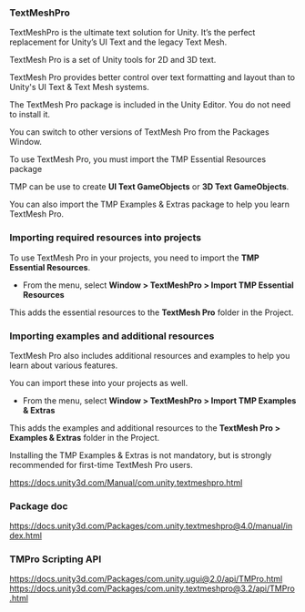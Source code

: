 ### TextMeshPro

TextMeshPro is the ultimate text solution for Unity. It’s the perfect replacement for Unity’s UI Text and the legacy Text Mesh.

TextMesh Pro is a set of Unity tools for 2D and 3D text.

TextMesh Pro provides better control over text formatting and layout than to Unity's UI Text & Text Mesh systems.


The TextMesh Pro package is included in the Unity Editor. You do not need to install it.


You can switch to other versions of TextMesh Pro from the Packages Window.

To use TextMesh Pro, you must import the TMP Essential Resources package

TMP can be use to create  **UI Text GameObjects** or **3D Text GameObjects**.

You can also import the TMP Examples & Extras package to help you learn TextMesh Pro.

### Importing required resources into projects

To use TextMesh Pro in your projects, you need to import the **TMP Essential Resources**.

-   From the menu, select **Window > TextMeshPro > Import TMP Essential Resources**

This adds the essential resources to the **TextMesh Pro** folder in the Project.

### Importing examples and additional resources

TextMesh Pro also includes additional resources and examples to help you learn about various features.

You can import these into your projects as well.

-   From the menu, select **Window > TextMeshPro > Import TMP Examples & Extras**

This adds the examples and additional resources to the **TextMesh Pro > Examples & Extras** folder in the Project.

Installing the TMP Examples & Extras is not mandatory, but is strongly recommended for first-time TextMesh Pro users.

https://docs.unity3d.com/Manual/com.unity.textmeshpro.html

### Package doc
https://docs.unity3d.com/Packages/com.unity.textmeshpro@4.0/manual/index.html

### TMPro Scripting API
https://docs.unity3d.com/Packages/com.unity.ugui@2.0/api/TMPro.html \
https://docs.unity3d.com/Packages/com.unity.textmeshpro@3.2/api/TMPro.html


